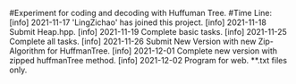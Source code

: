 #Experiment for coding and decoding with Huffuman Tree.
#Time Line:
[info] 2021-11-17 'LingZichao' has joined this project.
[info] 2021-11-18 Submit Heap.hpp.
[info] 2021-11-19 Complete basic tasks.
[info] 2021-11-25 Complete all tasks.
[info] 2021-11-26 Submit New Version with new Zip-Algorithm for HuffmanTree.
[info] 2021-12-01 Complete new version with zipped huffmanTree method.
[info] 2021-12-02 Program for web. **.txt files only.

